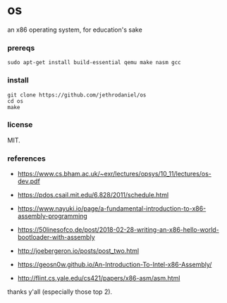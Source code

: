 # os

an x86 operating system, for education's sake

### prereqs

```
sudo apt-get install build-essential qemu make nasm gcc
```

### install

```
git clone https://github.com/jethrodaniel/os
cd os
make
```

### license

MIT.

### references

- https://www.cs.bham.ac.uk/~exr/lectures/opsys/10_11/lectures/os-dev.pdf
- https://pdos.csail.mit.edu/6.828/2011/schedule.html

- https://www.nayuki.io/page/a-fundamental-introduction-to-x86-assembly-programming
- https://50linesofco.de/post/2018-02-28-writing-an-x86-hello-world-bootloader-with-assembly
- http://joebergeron.io/posts/post_two.html
- https://geosn0w.github.io/An-Introduction-To-Intel-x86-Assembly/
- http://flint.cs.yale.edu/cs421/papers/x86-asm/asm.html

thanks y'all (especially those top 2).
